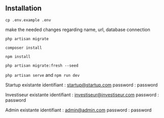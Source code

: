 
## Installation

`cp .env.example .env`

make the needed changes regarding name, url, database connection

`php artisan migrate`

`composer install`

`npm install`

`php artisan migrate:fresh --seed`

`php artisan serve` and `npm run dev`


Startup existante
identifiant : startup@startup.com
password : password

Investiseur existante
identifiant : investiseur@investiseur.com
password : password

Admin existante
identifiant : admin@admin.com
password : password

